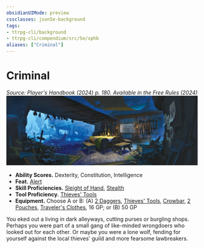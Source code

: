 ```yaml
---
obsidianUIMode: preview
cssclasses: json5e-background
tags:
- ttrpg-cli/background
- ttrpg-cli/compendium/src/5e/xphb
aliases: ["Criminal"]
---
```

# Criminal
*Source: Player's Handbook (2024) p. 180. Available in the Free Rules (2024)*  
![](Misc%20Files/CLI/compendium/backgrounds/img/criminal.webp#right)

- **Ability Scores.** Dexterity, Constitution, Intelligence  
- **Feat.** [Alert](Misc%20Files/CLI/compendium/feats/alert-xphb.md)  
- **Skill Proficiencies.** [Sleight of Hand](Misc%20Files/CLI/rules/skills.md#Sleight%20of%20Hand), [Stealth](Misc%20Files/CLI/rules/skills.md#Stealth)  
- **Tool Proficiency.** [Thieves' Tools](Misc%20Files/CLI/compendium/items/thieves-tools-xphb.md)  
- **Equipment.** Choose A or B: (A) [2 Daggers](Misc%20Files/CLI/compendium/items/dagger-xphb.md), [Thieves' Tools](Misc%20Files/CLI/compendium/items/thieves-tools-xphb.md), [Crowbar](Misc%20Files/CLI/compendium/items/crowbar-xphb.md), [2 Pouches](Misc%20Files/CLI/compendium/items/pouch-xphb.md), [Traveler's Clothes](Misc%20Files/CLI/compendium/items/travelers-clothes-xphb.md), 16 GP; or (B) 50 GP  

You eked out a living in dark alleyways, cutting purses or burgling shops. Perhaps you were part of a small gang of like-minded wrongdoers who looked out for each other. Or maybe you were a lone wolf, fending for yourself against the local thieves' guild and more fearsome lawbreakers.